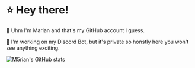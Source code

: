 # ⭐ Hey there!
👋 Uhm I'm Marian and that's my GitHub account I guess.

🔌 I'm working on my Discord Bot, but it's private so honstly here you won't see anything exciting.

![M5rian's GitHub stats](https://github-readme-stats.vercel.app/api?username=M5rian&count_private=true&show_icons=true&theme=react)

<!--
[![Top Langs](https://github-readme-stats.vercel.app/api/top-langs/?username=anuraghazra&layout=compact)](https://github.com/anuraghazra/github-readme-stats)
-->


<!--### Hi there 👋


**M5rian/M5rian** is a ✨ _special_ ✨ repository because its `README.md` (this file) appears on your GitHub profile.

Here are some ideas to get you started:

- 🔭 I’m currently working on ...
- 🌱 I’m currently learning ...
- 👯 I’m looking to collaborate on ...
- 🤔 I’m looking for help with ...
- 💬 Ask me about ...
- 📫 How to reach me: ...
- 😄 Pronouns: ...
- ⚡ Fun fact: ...
-->
